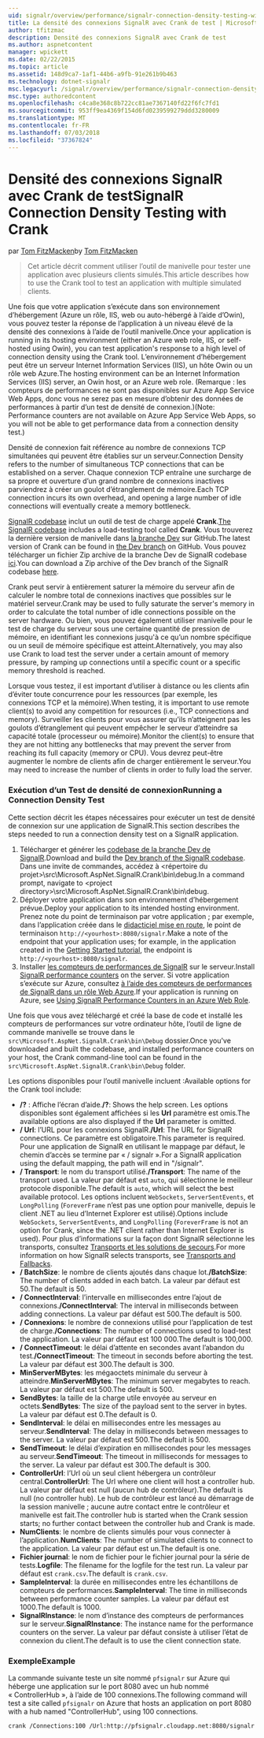```yaml
---
uid: signalr/overview/performance/signalr-connection-density-testing-with-crank
title: La densité des connexions SignalR avec Crank de test | Microsoft Docs
author: tfitzmac
description: Densité des connexions SignalR avec Crank de test
ms.author: aspnetcontent
manager: wpickett
ms.date: 02/22/2015
ms.topic: article
ms.assetid: 148d9ca7-1af1-44b6-a9fb-91e261b9b463
ms.technology: dotnet-signalr
msc.legacyurl: /signalr/overview/performance/signalr-connection-density-testing-with-crank
msc.type: authoredcontent
ms.openlocfilehash: c4ca8e368c8b722cc81ae7367140fd22f6fc7fd1
ms.sourcegitcommit: 953ff9ea4369f154d6fd0239599279ddd3280009
ms.translationtype: MT
ms.contentlocale: fr-FR
ms.lasthandoff: 07/03/2018
ms.locfileid: "37367824"
---
```

<a name="signalr-connection-density-testing-with-crank"></a><span data-ttu-id="74b90-103">Densité des connexions SignalR avec Crank de test</span><span class="sxs-lookup"><span data-stu-id="74b90-103">SignalR Connection Density Testing with Crank</span></span>
====================
<span data-ttu-id="74b90-104">par [Tom FitzMacken](https://github.com/tfitzmac)</span><span class="sxs-lookup"><span data-stu-id="74b90-104">by [Tom FitzMacken](https://github.com/tfitzmac)</span></span>

> <span data-ttu-id="74b90-105">Cet article décrit comment utiliser l’outil de manivelle pour tester une application avec plusieurs clients simulés.</span><span class="sxs-lookup"><span data-stu-id="74b90-105">This article describes how to use the Crank tool to test an application with multiple simulated clients.</span></span>


<span data-ttu-id="74b90-106">Une fois que votre application s’exécute dans son environnement d’hébergement (Azure un rôle, IIS, web ou auto-hébergé à l’aide d’Owin), vous pouvez tester la réponse de l’application à un niveau élevé de la densité des connexions à l’aide de l’outil manivelle.</span><span class="sxs-lookup"><span data-stu-id="74b90-106">Once your application is running in its hosting environment (either an Azure web role, IIS, or self-hosted using Owin), you can test application's response to a high level of connection density using the Crank tool.</span></span> <span data-ttu-id="74b90-107">L’environnement d’hébergement peut être un serveur Internet Information Services (IIS), un hôte Owin ou un rôle web Azure.</span><span class="sxs-lookup"><span data-stu-id="74b90-107">The hosting environment can be an Internet Information Services (IIS) server, an Owin host, or an Azure web role.</span></span> <span data-ttu-id="74b90-108">(Remarque : les compteurs de performances ne sont pas disponibles sur Azure App Service Web Apps, donc vous ne serez pas en mesure d’obtenir des données de performances à partir d’un test de densité de connexion.)</span><span class="sxs-lookup"><span data-stu-id="74b90-108">(Note: Performance counters are not available on Azure App Service Web Apps, so you will not be able to get performance data from a connection density test.)</span></span>

<span data-ttu-id="74b90-109">Densité de connexion fait référence au nombre de connexions TCP simultanées qui peuvent être établies sur un serveur.</span><span class="sxs-lookup"><span data-stu-id="74b90-109">Connection Density refers to the number of simultaneous TCP connections that can be established on a server.</span></span> <span data-ttu-id="74b90-110">Chaque connexion TCP entraîne une surcharge de sa propre et ouverture d’un grand nombre de connexions inactives parviendrez à créer un goulot d’étranglement de mémoire.</span><span class="sxs-lookup"><span data-stu-id="74b90-110">Each TCP connection incurs its own overhead, and opening a large number of idle connections will eventually create a memory bottleneck.</span></span>

<span data-ttu-id="74b90-111">[SignalR codebase](https://github.com/signalr/signalr) inclut un outil de test de charge appelé **Crank**.</span><span class="sxs-lookup"><span data-stu-id="74b90-111">[The SignalR codebase](https://github.com/signalr/signalr) includes a load-testing tool called **Crank**.</span></span> <span data-ttu-id="74b90-112">Vous trouverez la dernière version de manivelle dans [la branche Dev](https://github.com/SignalR/signalr/tree/dev) sur GitHub.</span><span class="sxs-lookup"><span data-stu-id="74b90-112">The latest version of Crank can be found in [the Dev branch](https://github.com/SignalR/signalr/tree/dev) on GitHub.</span></span> <span data-ttu-id="74b90-113">Vous pouvez télécharger un fichier Zip archive de la branche Dev de SignalR codebase [ici](https://github.com/SignalR/SignalR/archive/dev.zip).</span><span class="sxs-lookup"><span data-stu-id="74b90-113">You can download a Zip archive of the Dev branch of the SignalR codebase [here](https://github.com/SignalR/SignalR/archive/dev.zip).</span></span>

<span data-ttu-id="74b90-114">Crank peut servir à entièrement saturer la mémoire du serveur afin de calculer le nombre total de connexions inactives que possibles sur le matériel serveur.</span><span class="sxs-lookup"><span data-stu-id="74b90-114">Crank may be used to fully saturate the server's memory in order to calculate the total number of idle connections possible on the server hardware.</span></span> <span data-ttu-id="74b90-115">Ou bien, vous pouvez également utiliser manivelle pour le test de charge du serveur sous une certaine quantité de pression de mémoire, en identifiant les connexions jusqu'à ce qu’un nombre spécifique ou un seuil de mémoire spécifique est atteint.</span><span class="sxs-lookup"><span data-stu-id="74b90-115">Alternatively, you may also use Crank to load test the server under a certain amount of memory pressure, by ramping up connections until a specific count or a specific memory threshold is reached.</span></span>

<span data-ttu-id="74b90-116">Lorsque vous testez, il est important d’utiliser à distance ou les clients afin d’éviter toute concurrence pour les ressources (par exemple, les connexions TCP et la mémoire).</span><span class="sxs-lookup"><span data-stu-id="74b90-116">When testing, it is important to use remote client(s) to avoid any competition for resources (i.e., TCP connections and memory).</span></span> <span data-ttu-id="74b90-117">Surveiller les clients pour vous assurer qu’ils n’atteignent pas les goulots d’étranglement qui peuvent empêcher le serveur d’atteindre sa capacité totale (processeur ou mémoire).</span><span class="sxs-lookup"><span data-stu-id="74b90-117">Monitor the client(s) to ensure that they are not hitting any bottlenecks that may prevent the server from reaching its full capacity (memory or CPU).</span></span> <span data-ttu-id="74b90-118">Vous devrez peut-être augmenter le nombre de clients afin de charger entièrement le serveur.</span><span class="sxs-lookup"><span data-stu-id="74b90-118">You may need to increase the number of clients in order to fully load the server.</span></span>

### <a name="running-a-connection-density-test"></a><span data-ttu-id="74b90-119">Exécution d’un Test de densité de connexion</span><span class="sxs-lookup"><span data-stu-id="74b90-119">Running a Connection Density Test</span></span>

<span data-ttu-id="74b90-120">Cette section décrit les étapes nécessaires pour exécuter un test de densité de connexion sur une application de SignalR.</span><span class="sxs-lookup"><span data-stu-id="74b90-120">This section describes the steps needed to run a connection density test on a SignalR application.</span></span>

1. <span data-ttu-id="74b90-121">Télécharger et générer les [codebase de la branche Dev de SignalR](https://github.com/SignalR/SignalR/archive/dev.zip).</span><span class="sxs-lookup"><span data-stu-id="74b90-121">Download and build the [Dev branch of the SignalR codebase](https://github.com/SignalR/SignalR/archive/dev.zip).</span></span> <span data-ttu-id="74b90-122">Dans une invite de commandes, accédez à &lt;répertoire du projet&gt;\src\Microsoft.AspNet.SignalR.Crank\bin\debug.</span><span class="sxs-lookup"><span data-stu-id="74b90-122">In a command prompt, navigate to &lt;project directory&gt;\src\Microsoft.AspNet.SignalR.Crank\bin\debug.</span></span>
2. <span data-ttu-id="74b90-123">Déployer votre application dans son environnement d’hébergement prévue.</span><span class="sxs-lookup"><span data-stu-id="74b90-123">Deploy your application to its intended hosting environment.</span></span> <span data-ttu-id="74b90-124">Prenez note du point de terminaison par votre application ; par exemple, dans l’application créée dans le [didacticiel mise en route](../getting-started/tutorial-getting-started-with-signalr.md), le point de terminaison `http://<yourhost>:8080/signalr`.</span><span class="sxs-lookup"><span data-stu-id="74b90-124">Make a note of the endpoint that your application uses; for example, in the application created in the [Getting Started tutorial](../getting-started/tutorial-getting-started-with-signalr.md), the endpoint is `http://<yourhost>:8080/signalr`.</span></span>
3. <span data-ttu-id="74b90-125">Installer [les compteurs de performances de SignalR](signalr-performance.md#perfcounters) sur le serveur.</span><span class="sxs-lookup"><span data-stu-id="74b90-125">Install [SignalR performance counters](signalr-performance.md#perfcounters) on the server.</span></span> <span data-ttu-id="74b90-126">Si votre application s’exécute sur Azure, consultez [à l’aide des compteurs de performances de SignalR dans un rôle Web Azure](using-signalr-performance-counters-in-an-azure-web-role.md).</span><span class="sxs-lookup"><span data-stu-id="74b90-126">If your application is running on Azure, see [Using SignalR Performance Counters in an Azure Web Role](using-signalr-performance-counters-in-an-azure-web-role.md).</span></span>

<span data-ttu-id="74b90-127">Une fois que vous avez téléchargé et créé la base de code et installé les compteurs de performances sur votre ordinateur hôte, l’outil de ligne de commande manivelle se trouve dans le `src\Microsoft.AspNet.SignalR.Crank\bin\Debug` dossier.</span><span class="sxs-lookup"><span data-stu-id="74b90-127">Once you've downloaded and built the codebase, and installed performance counters on your host, the Crank command-line tool can be found in the `src\Microsoft.AspNet.SignalR.Crank\bin\Debug` folder.</span></span>

<span data-ttu-id="74b90-128">Les options disponibles pour l’outil manivelle incluent :</span><span class="sxs-lookup"><span data-stu-id="74b90-128">Available options for the Crank tool include:</span></span>

- <span data-ttu-id="74b90-129">**/?** : Affiche l’écran d’aide.</span><span class="sxs-lookup"><span data-stu-id="74b90-129">**/?**: Shows the help screen.</span></span> <span data-ttu-id="74b90-130">Les options disponibles sont également affichées si les **Url** paramètre est omis.</span><span class="sxs-lookup"><span data-stu-id="74b90-130">The available options are also displayed if the **Url** parameter is omitted.</span></span>
- <span data-ttu-id="74b90-131">**/ Url**: l’URL pour les connexions SignalR.</span><span class="sxs-lookup"><span data-stu-id="74b90-131">**/Url**: The URL for SignalR connections.</span></span> <span data-ttu-id="74b90-132">Ce paramètre est obligatoire.</span><span class="sxs-lookup"><span data-stu-id="74b90-132">This parameter is required.</span></span> <span data-ttu-id="74b90-133">Pour une application de SignalR en utilisant le mappage par défaut, le chemin d’accès se termine par « / signalr ».</span><span class="sxs-lookup"><span data-stu-id="74b90-133">For a SignalR application using the default mapping, the path will end in "/signalr".</span></span>
- <span data-ttu-id="74b90-134">**/ Transport**: le nom du transport utilisé.</span><span class="sxs-lookup"><span data-stu-id="74b90-134">**/Transport**: The name of the transport used.</span></span> <span data-ttu-id="74b90-135">La valeur par défaut est `auto`, qui sélectionne le meilleur protocole disponible.</span><span class="sxs-lookup"><span data-stu-id="74b90-135">The default is `auto`, which will select the best available protocol.</span></span> <span data-ttu-id="74b90-136">Les options incluent `WebSockets`, `ServerSentEvents`, et `LongPolling` (`ForeverFrame` n’est pas une option pour manivelle, depuis le client .NET au lieu d’Internet Explorer est utilisé).</span><span class="sxs-lookup"><span data-stu-id="74b90-136">Options include `WebSockets`, `ServerSentEvents`, and `LongPolling` (`ForeverFrame` is not an option for Crank, since the .NET client rather than Internet Explorer is used).</span></span> <span data-ttu-id="74b90-137">Pour plus d’informations sur la façon dont SignalR sélectionne les transports, consultez [Transports et les solutions de secours](../getting-started/introduction-to-signalr.md#transports).</span><span class="sxs-lookup"><span data-stu-id="74b90-137">For more information on how SignalR selects transports, see [Transports and Fallbacks](../getting-started/introduction-to-signalr.md#transports).</span></span>
- <span data-ttu-id="74b90-138">**/ BatchSize**: le nombre de clients ajoutés dans chaque lot.</span><span class="sxs-lookup"><span data-stu-id="74b90-138">**/BatchSize**: The number of clients added in each batch.</span></span> <span data-ttu-id="74b90-139">La valeur par défaut est 50.</span><span class="sxs-lookup"><span data-stu-id="74b90-139">The default is 50.</span></span>
- <span data-ttu-id="74b90-140">**/ ConnectInterval**: l’intervalle en millisecondes entre l’ajout de connexions.</span><span class="sxs-lookup"><span data-stu-id="74b90-140">**/ConnectInterval**: The interval in milliseconds between adding connections.</span></span> <span data-ttu-id="74b90-141">La valeur par défaut est 500.</span><span class="sxs-lookup"><span data-stu-id="74b90-141">The default is 500.</span></span>
- <span data-ttu-id="74b90-142">**/ Connexions**: le nombre de connexions utilisé pour l’application de test de charge.</span><span class="sxs-lookup"><span data-stu-id="74b90-142">**/Connections**: The number of connections used to load-test the application.</span></span> <span data-ttu-id="74b90-143">La valeur par défaut est 100 000.</span><span class="sxs-lookup"><span data-stu-id="74b90-143">The default is 100,000.</span></span>
- <span data-ttu-id="74b90-144">**/ ConnectTimeout**: le délai d’attente en secondes avant l’abandon du test.</span><span class="sxs-lookup"><span data-stu-id="74b90-144">**/ConnectTimeout**: The timeout in seconds before aborting the test.</span></span> <span data-ttu-id="74b90-145">La valeur par défaut est 300.</span><span class="sxs-lookup"><span data-stu-id="74b90-145">The default is 300.</span></span>
- <span data-ttu-id="74b90-146">**MinServerMBytes**: les mégaoctets minimale du serveur à atteindre.</span><span class="sxs-lookup"><span data-stu-id="74b90-146">**MinServerMBytes**: The minimum server megabytes to reach.</span></span> <span data-ttu-id="74b90-147">La valeur par défaut est 500.</span><span class="sxs-lookup"><span data-stu-id="74b90-147">The default is 500.</span></span>
- <span data-ttu-id="74b90-148">**SendBytes**: la taille de la charge utile envoyée au serveur en octets.</span><span class="sxs-lookup"><span data-stu-id="74b90-148">**SendBytes**: The size of the payload sent to the server in bytes.</span></span> <span data-ttu-id="74b90-149">La valeur par défaut est 0.</span><span class="sxs-lookup"><span data-stu-id="74b90-149">The default is 0.</span></span>
- <span data-ttu-id="74b90-150">**SendInterval**: le délai en millisecondes entre les messages au serveur.</span><span class="sxs-lookup"><span data-stu-id="74b90-150">**SendInterval**: The delay in milliseconds between messages to the server.</span></span> <span data-ttu-id="74b90-151">La valeur par défaut est 500.</span><span class="sxs-lookup"><span data-stu-id="74b90-151">The default is 500.</span></span>
- <span data-ttu-id="74b90-152">**SendTimeout**: le délai d’expiration en millisecondes pour les messages au serveur.</span><span class="sxs-lookup"><span data-stu-id="74b90-152">**SendTimeout**: The timeout in milliseconds for messages to the server.</span></span> <span data-ttu-id="74b90-153">La valeur par défaut est 300.</span><span class="sxs-lookup"><span data-stu-id="74b90-153">The default is 300.</span></span>
- <span data-ttu-id="74b90-154">**ControllerUrl**: l’Url où un seul client hébergera un contrôleur central.</span><span class="sxs-lookup"><span data-stu-id="74b90-154">**ControllerUrl**: The Url where one client will host a controller hub.</span></span> <span data-ttu-id="74b90-155">La valeur par défaut est null (aucun hub de contrôleur).</span><span class="sxs-lookup"><span data-stu-id="74b90-155">The default is null (no controller hub).</span></span> <span data-ttu-id="74b90-156">Le hub de contrôleur est lancé au démarrage de la session manivelle ; aucune autre contact entre le contrôleur et manivelle est fait.</span><span class="sxs-lookup"><span data-stu-id="74b90-156">The controller hub is started when the Crank session starts; no further contact between the controller hub and Crank is made.</span></span>
- <span data-ttu-id="74b90-157">**NumClients**: le nombre de clients simulés pour vous connecter à l’application.</span><span class="sxs-lookup"><span data-stu-id="74b90-157">**NumClients**: The number of simulated clients to connect to the application.</span></span> <span data-ttu-id="74b90-158">La valeur par défaut est un.</span><span class="sxs-lookup"><span data-stu-id="74b90-158">The default is one.</span></span>
- <span data-ttu-id="74b90-159">**Fichier journal**: le nom de fichier pour le fichier journal pour la série de tests.</span><span class="sxs-lookup"><span data-stu-id="74b90-159">**Logfile**: The filename for the logfile for the test run.</span></span> <span data-ttu-id="74b90-160">La valeur par défaut est `crank.csv`.</span><span class="sxs-lookup"><span data-stu-id="74b90-160">The default is `crank.csv`.</span></span>
- <span data-ttu-id="74b90-161">**SampleInterval**: la durée en millisecondes entre les échantillons de compteurs de performances.</span><span class="sxs-lookup"><span data-stu-id="74b90-161">**SampleInterval**: The time in milliseconds between performance counter samples.</span></span> <span data-ttu-id="74b90-162">La valeur par défaut est 1000.</span><span class="sxs-lookup"><span data-stu-id="74b90-162">The default is 1000.</span></span>
- <span data-ttu-id="74b90-163">**SignalRInstance**: le nom d’instance des compteurs de performances sur le serveur.</span><span class="sxs-lookup"><span data-stu-id="74b90-163">**SignalRInstance**: The instance name for the performance counters on the server.</span></span> <span data-ttu-id="74b90-164">La valeur par défaut consiste à utiliser l’état de connexion du client.</span><span class="sxs-lookup"><span data-stu-id="74b90-164">The default is to use the client connection state.</span></span>

### <a name="example"></a><span data-ttu-id="74b90-165">Exemple</span><span class="sxs-lookup"><span data-stu-id="74b90-165">Example</span></span>

<span data-ttu-id="74b90-166">La commande suivante teste un site nommé `pfsignalr` sur Azure qui héberge une application sur le port 8080 avec un hub nommé « ControllerHub », à l’aide de 100 connexions.</span><span class="sxs-lookup"><span data-stu-id="74b90-166">The following command will test a site called `pfsignalr` on Azure that hosts an application on port 8080 with a hub named "ControllerHub", using 100 connections.</span></span>

`crank /Connections:100 /Url:http://pfsignalr.cloudapp.net:8080/signalr`
